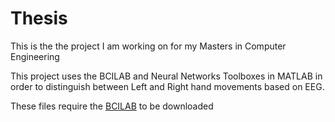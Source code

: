 # Thesis

This is the the project I am working on for my Masters in Computer Engineering

This project uses the BCILAB and Neural Networks Toolboxes in MATLAB in order to distinguish between Left and Right hand movements based on EEG.

These files require the [BCILAB](https://github.com/sccn/BCILAB) to be downloaded

